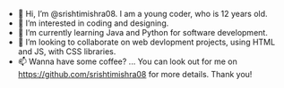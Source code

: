 - 👋 Hi, I’m @srishtimishra08. I am a young coder, who is 12 years old.
- 👀 I’m interested in coding and designing.
- 🌱 I’m currently learning Java and Python for software development.
- 💞️ I’m looking to collaborate on web devlopment projects, using HTML and JS, with CSS libraries.
- 📫 Wanna have some coffee? ... You can look out for me on https://github.com/srishtimishra08 for more details. Thank you!

<!---
srishtimishra08/srishtimishra08 is a ✨ special ✨ repository because its `README.md` (this file) appears on your GitHub profile.
You can click the Preview link to take a look at your changes.
--->
